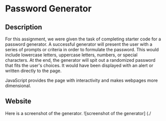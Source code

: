 # Password Generator

## Description
For this assignment, we were given the task of completing starter code for a password generator. A successful generator will present the user with a series of prompts or criteria in order to formulate the password. This would include lowercase letters, uppercase letters, numbers, or special characters. At the end, the generator will spit out a randomized password that fits the user's choices. It would have been displayed with an alert or written directly to the page. 

JavaScript provides the page with interactivity and makes webpages more dimensional.

## Website

Here is a screenshot of the generator.
![screenshot of the generator] (./